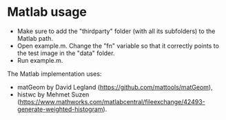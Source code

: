 # Matlab usage

- Make sure to add the "thirdparty" folder (with all its subfolders) to the Matlab path.
- Open example.m. Change the "fn" variable so that it correctly points to the test image in the "data" folder.
- Run example.m.

The Matlab implementation uses:

- matGeom by David Legland (https://github.com/mattools/matGeom),
- histwc by Mehmet Suzen (https://www.mathworks.com/matlabcentral/fileexchange/42493-generate-weighted-histogram).
